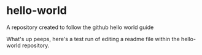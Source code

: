 # hello-world
A repository created to follow the github hello world guide

What's up peeps, here's a test run of editing a readme file within the hello-world repository.
